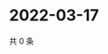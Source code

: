# 2022-03-17

共 0 条

<!-- BEGIN WEIBO -->
<!-- 最后更新时间 Thu Mar 17 2022 00:01:40 GMT+0800 (China Standard Time) -->

<!-- END WEIBO -->
